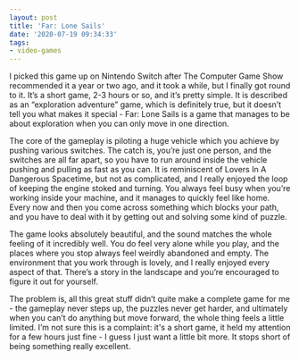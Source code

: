 ```yaml
---
layout: post
title: 'Far: Lone Sails'
date: '2020-07-19 09:34:33'
tags:
- video-games
---
```


I picked this game up on Nintendo Switch after The Computer Game Show recommended it a year or two ago, and it took a while, but I finally got round to it. It’s a short game, 2-3 hours or so, and it’s pretty simple. It is described as an “exploration adventure” game, which is definitely true, but it doesn’t tell you what makes it special - Far: Lone Sails is a game that manages to be about exploration when you can only move in one direction.

The core of the gameplay is piloting a huge vehicle which you achieve by pushing various switches. The catch is, you’re just one person, and the switches are all far apart, so you have to run around inside the vehicle pushing and pulling as fast as you can. It is reminiscent of Lovers In A Dangerous Spacetime, but not as complicated, and I really enjoyed the loop of keeping the engine stoked and turning. You always feel busy when you’re working inside your machine, and it manages to quickly feel like home. Every now and then you come across something which blocks your path, and you have to deal with it by getting out and solving some kind of puzzle.

The game looks absolutely beautiful, and the sound matches the whole feeling of it incredibly well. You do feel very alone while you play, and the places where you stop always feel weirdly abandoned and empty. The environment that you work through is lovely, and I really enjoyed every aspect of that. There’s a story in the landscape and you’re encouraged to figure it out for yourself.

The problem is, all this great stuff didn’t quite make a complete game for me - the gameplay never steps up, the puzzles never get harder, and ultimately when you can’t do anything but move forward, the whole thing feels a little limited. I’m not sure this is a complaint: it's a short game, it held my attention for a few hours just fine - I guess I just want a little bit more. It stops short of being something really excellent.

